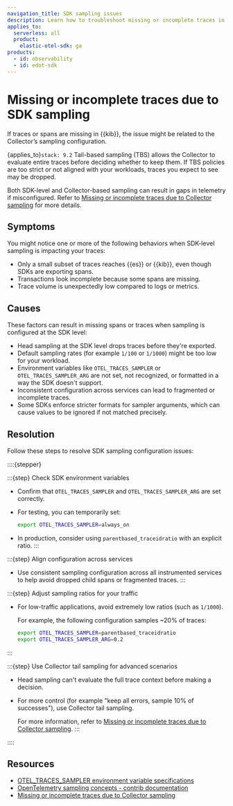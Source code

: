 ```yaml
---
navigation_title: SDK sampling issues
description: Learn how to troubleshoot missing or incomplete traces in EDOT SDKs caused by head sampling configuration.
applies_to:
  serverless: all
  product:
    elastic-otel-sdk: ga
products:
  - id: observability
  - id: edot-sdk
---
```


# Missing or incomplete traces due to SDK sampling

If traces or spans are missing in {{kib}}, the issue might be related to the Collector’s sampling configuration. 

{applies_to}`stack: 9.2` Tail-based sampling (TBS) allows the Collector to evaluate entire traces before deciding whether to keep them. If TBS policies are too strict or not aligned with your workloads, traces you expect to see may be dropped.

Both SDK-level and Collector-based sampling can result in gaps in telemetry if misconfigured. Refer to [Missing or incomplete traces due to Collector sampling](../edot-collector/misconfigured-sampling-collector.md) for more details.

## Symptoms

You might notice one or more of the following behaviors when SDK-level sampling is impacting your traces:

- Only a small subset of traces reaches {{es}} or {{kib}}, even though SDKs are exporting spans.
- Transactions look incomplete because some spans are missing.
- Trace volume is unexpectedly low compared to logs or metrics.

## Causes

These factors can result in missing spans or traces when sampling is configured at the SDK level:

- Head sampling at the SDK level drops traces before they're exported.
- Default sampling rates (for example `1/100` or `1/1000`) might be too low for your workload.
- Environment variables like `OTEL_TRACES_SAMPLER` or `OTEL_TRACES_SAMPLER_ARG` are not set, not recognized, or formatted in a way the SDK doesn't support.
- Inconsistent configuration across services can lead to fragmented or incomplete traces.
- Some SDKs enforce stricter formats for sampler arguments, which can cause values to be ignored if not matched precisely.

## Resolution

Follow these steps to resolve SDK sampling configuration issues:

::::{stepper}

:::{step} Check SDK environment variables

- Confirm that `OTEL_TRACES_SAMPLER` and `OTEL_TRACES_SAMPLER_ARG` are set correctly.
- For testing, you can temporarily set:

  ```bash
  export OTEL_TRACES_SAMPLER=always_on
  ```
- In production, consider using `parentbased_traceidratio` with an explicit ratio.
:::

:::{step} Align configuration across services

- Use consistent sampling configuration across all instrumented services to help avoid dropped child spans or fragmented traces.
:::

:::{step} Adjust sampling ratios for your traffic

- For low-traffic applications, avoid extremely low ratios (such as `1/1000`). 

    For example, the following configuration samples ~20% of traces:

  ```bash
  export OTEL_TRACES_SAMPLER=parentbased_traceidratio
  export OTEL_TRACES_SAMPLER_ARG=0.2
  ```
:::

:::{step} Use Collector tail sampling for advanced scenarios

- Head sampling can't evaluate the full trace context before making a decision.
- For more control (for example "keep all errors, sample 10% of successes"), use Collector tail sampling.

    For more information, refer to [Missing or incomplete traces due to Collector sampling](../edot-collector/misconfigured-sampling-collector.md).
:::

::::

## Resources

- [OTEL_TRACES_SAMPLER environment variable specifications](https://opentelemetry.io/docs/specs/otel/configuration/sdk-environment-variables/#otel_traces_sampler)
- [OpenTelemetry sampling concepts - contrib documentation](https://opentelemetry.io/docs/concepts/sampling/)
- [Missing or incomplete traces due to Collector sampling](../edot-collector/misconfigured-sampling-collector.md)
